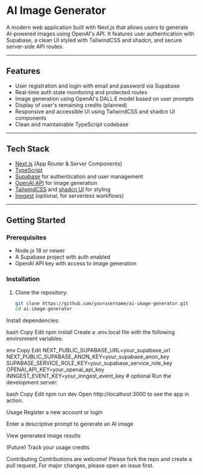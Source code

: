 

# AI Image Generator

A modern web application built with Next.js that allows users to generate AI-powered images using OpenAI's API. It features user authentication with Supabase, a clean UI styled with TailwindCSS and shadcn, and secure server-side API routes.

---

## Features

- User registration and login with email and password via Supabase  
- Real-time auth state monitoring and protected routes  
- Image generation using OpenAI's DALL·E model based on user prompts  
- Display of user's remaining credits (planned)  
- Responsive and accessible UI using TailwindCSS and shadcn UI components  
- Clean and maintainable TypeScript codebase  

---

## Tech Stack

- [Next.js](https://nextjs.org/) (App Router & Server Components)  
- [TypeScript](https://www.typescriptlang.org/)  
- [Supabase](https://supabase.com/) for authentication and user management  
- [OpenAI API](https://platform.openai.com/docs/api-reference/images) for image generation  
- [TailwindCSS](https://tailwindcss.com/) and [shadcn UI](https://ui.shadcn.com/) for styling  
- [Inngest](https://www.inngest.com/) (optional, for serverless workflows)  

---

## Getting Started

### Prerequisites

- Node.js 18 or newer  
- A Supabase project with auth enabled  
- OpenAI API key with access to image generation  

### Installation

1. Clone the repository:

   ```bash
   git clone https://github.com/yourusername/ai-image-generator.git
   cd ai-image-generator
Install dependencies:

bash
Copy
Edit
npm install
Create a .env.local file with the following environment variables:

env
Copy
Edit
NEXT_PUBLIC_SUPABASE_URL=your_supabase_url
NEXT_PUBLIC_SUPABASE_ANON_KEY=your_supabase_anon_key
SUPABASE_SERVICE_ROLE_KEY=your_supabase_service_role_key
OPENAI_API_KEY=your_openai_api_key
INNGEST_EVENT_KEY=your_inngest_event_key # optional
Run the development server:

bash
Copy
Edit
npm run dev
Open http://localhost:3000 to see the app in action.

Usage
Register a new account or login

Enter a descriptive prompt to generate an AI image

View generated image results

(Future) Track your usage credits

Contributing
Contributions are welcome! Please fork the repo and create a pull request. For major changes, please open an issue first.
